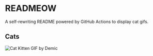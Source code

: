 # READMEOW

A self-rewriting README powered by GitHub Actions to display cat gifs.

## Cats

![Cat Kitten GIF by Demic](https://media2.giphy.com/media/v1.Y2lkPTlhY2QwMmRhMXY4ZjdhNXVtcHlxbnNkNWt1YTY4NW5ndDZ2cXY5dDA2dXd3eTZjMiZlcD12MV9naWZzX3NlYXJjaCZjdD1n/3oriO0OEd9QIDdllqo/200.gif)
